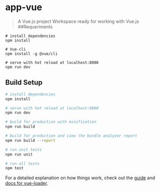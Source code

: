 # app-vue

> A Vue.js project
Workspace ready for working with Vue.js
##Requeriments
```
# install dependencies
npm install

# Vue-cli
npm install -g @vue/cli

# serve with hot reload at localhost:8080
npm run dev

```
## Build Setup

``` bash
# install dependencies
npm install

# serve with hot reload at localhost:8080
npm run dev

# build for production with minification
npm run build

# build for production and view the bundle analyzer report
npm run build --report

# run unit tests
npm run unit

# run all tests
npm test
```

For a detailed explanation on how things work, check out the [guide](http://vuejs-templates.github.io/webpack/) and [docs for vue-loader](http://vuejs.github.io/vue-loader).
